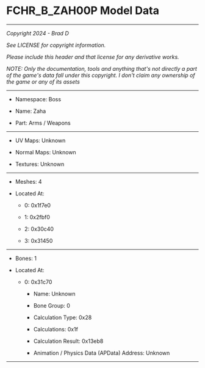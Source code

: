 # FCHR_B_ZAH00P Model Data

---

*Copyright 2024 - Brad D*

*See LICENSE for copyright information.*

*Please include this header and that license for any derivative works.*

*NOTE: Only the documentation, tools and anything that's not directly a part of the game's data fall under this copyright. I don't claim any ownership of the game or any of its assets*

---

* Namespace: Boss

* Name: Zaha

* Part: Arms / Weapons

---

* UV Maps: Unknown

* Normal Maps: Unknown

* Textures: Unknown

---

* Meshes: 4

* Located At:

  * 0: 0x1f7e0

  * 1: 0x2fbf0

  * 2: 0x30c40

  * 3: 0x31450

---

* Bones: 1

* Located At:

  * 0: 0x31c70

    * Name: Unknown

    * Bone Group: 0

    * Calculation Type: 0x28

    * Calculations: 0x1f

    * Calculation Result: 0x13eb8

    * Animation / Physics Data (APData) Address: Unknown

---

